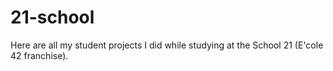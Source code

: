 # 21-school
Here are all my student projects I did while studying at the School 21 (E'cole 42 franchise).
